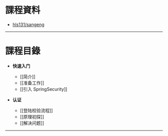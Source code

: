 # 課程資料

- [hls131/sangeng](https://gitee.com/poached-egg/sangeng)

---

# 課程目錄

- **快速入门**
	- [[简介]]
	- [[准备工作]]
	- [[引入 SpringSecurity]]

- **认证**
	- [[登陆校验流程]]
	- [[原理初探]]
	- [[解决问题]]

---